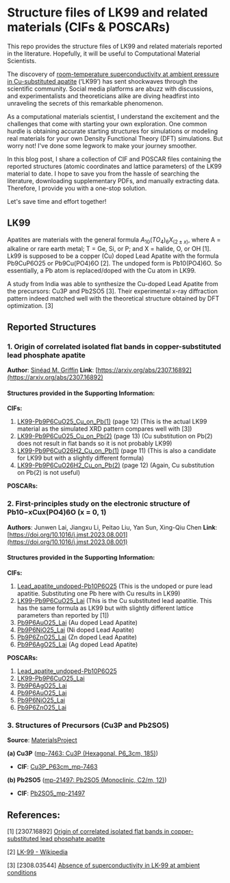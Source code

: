 # Structure files of LK99 and related materials (CIFs & POSCARs)
This repo provides the structure files of LK99 and related materials reported in the literature. Hopefully, it will be useful to Computational Material Scientists.

The discovery of [room-temperature superconductivity at ambient pressure in Cu-substituted apatite](https://arxiv.org/abs/2307.12008) (‘LK99’) has sent shockwaves through the scientific community. Social media platforms are abuzz with discussions, and experimentalists and theoreticians alike are diving headfirst into unraveling the secrets of this remarkable phenomenon.

As a computational materials scientist, I understand the excitement and the challenges that come with starting your own exploration. One common hurdle is obtaining accurate starting structures for simulations or modeling real materials for your own Density Functional Theory (DFT) simulations. But worry not! I've done some legwork to make your journey smoother.

In this blog post, I share a collection of CIF and POSCAR files containing the reported structures (atomic coordinates and lattice parameters) of the LK99 material to date. I hope to save you from the hassle of searching the literature, downloading supplementary PDFs, and manually extracting data. Therefore, I provide you with a one-stop solution.

Let's save time and effort together!

## LK99

Apatites are materials with the general formula $A_{10}(TO_{4})_{6} X_(2 \pm x)$, where A = alkaline or rare earth metal; T = Ge, Si, or P; and X = halide, O, or OH [1]. Lk99 is supposed to be a copper (Cu) doped Lead Apatite with the formula Pb9CuP6O25 or Pb9Cu(PO4)6O [2]. The undoped form is Pb10(PO4)6O. So essentially, a Pb atom is replaced/doped with the Cu atom in LK99.

A study from India was able to synthesize the Cu-doped Lead Apatite from the precursors: Cu3P and Pb2SO5 [3]. Their experimental x-ray diffraction pattern indeed matched well with the theoretical structure obtained by DFT optimization. [3]

## Reported Structures

### 1. Origin of correlated isolated flat bands in copper-substituted lead phosphate apatite
**Author**: [Sinéad M. Griffin](https://twitter.com/sineatrix)
**Link**: [https://arxiv.org/abs/2307.16892](https://arxiv.org/abs/2307.16892)

#### Structures provided in the Supporting Information:
**CIFs:**
1. [LK99-Pb9P6CuO25_Cu_on_Pb(1)](https://github.com/manassharma07/LK99/blob/main/Griffin_arxiv/LK99-Pb9P6CuO25_Cu_on_Pb(1).cif) (page 12) (This is the actual LK99 material as the simulated XRD pattern compares well with [3])
2. [LK99-Pb9P6CuO25_Cu_on_Pb(2)](https://github.com/manassharma07/LK99/blob/main/Griffin_arxiv/LK99-Pb9P6CuO25_Cu_on_Pb(2).cif) (page 13) (Cu substitution on Pb(2) does not result in flat bands so it is not probably LK99)
3. [LK99-Pb9P6CuO26H2_Cu_on_Pb(1)](https://github.com/manassharma07/LK99/blob/main/Griffin_arxiv/LK99-Pb9P6CuO26H2_Cu_on_Pb(1).cif) (page 11) (This is also a candidate for LK99 but with a slightly different formula)
4. [LK99-Pb9P6CuO26H2_Cu_on_Pb(2)](https://github.com/manassharma07/LK99/blob/main/Griffin_arxiv/LK99-Pb9P6CuO26H2_Cu_on_Pb(2).cif) (page 12) (Again, Cu substitution on Pb(2) is not useful)

**POSCARs:**

### 2. First-principles study on the electronic structure of Pb10−xCux(PO4)6O (x = 0, 1)
**Authors**: Junwen Lai, Jiangxu Li, Peitao Liu, Yan Sun, Xing-Qiu Chen
**Link**: [https://doi.org/10.1016/j.jmst.2023.08.001](https://doi.org/10.1016/j.jmst.2023.08.001)

#### Structures provided in the Supporting Information:
**CIFs:**
1. [Lead_apatite_undoped-Pb10P6O25](https://github.com/manassharma07/LK99/blob/main/J.Lai_J_Mat_Sci_tech/Lead_apatite_undoped-Pb10P6O25.cif) (This is the undoped or pure lead apatitie. Substituting one Pb here with Cu results in LK99)
2. [LK99-Pb9P6CuO25_Lai](https://github.com/manassharma07/LK99/blob/main/J.Lai_J_Mat_Sci_tech/LK99-Pb9P6CuO25_Lai.cif) (This is the Cu substituted lead apatitie. This has the same formula as LK99 but with slightly different lattice parameters than reported by [1])
3. [Pb9P6AuO25_Lai](https://github.com/manassharma07/LK99/blob/main/J.Lai_J_Mat_Sci_tech/Pb9P6AuO25_Lai.cif) (Au doped Lead Apatite)
4. [Pb9P6NiO25_Lai](https://github.com/manassharma07/LK99/blob/main/J.Lai_J_Mat_Sci_tech/Pb9P6NiO25_Lai.cif) (Ni doped Lead Apatite)
5. [Pb9P6ZnO25_Lai](https://github.com/manassharma07/LK99/blob/main/J.Lai_J_Mat_Sci_tech/Pb9P6ZnO25_Lai.cif) (Zn doped Lead Apatite)
6. [Pb9P6AgO25_Lai](https://github.com/manassharma07/LK99/blob/main/J.Lai_J_Mat_Sci_tech/Pb9P6AgO25_Lai.cif) (Ag doped Lead Apatite)

**POSCARs:**
1. [Lead_apatite_undoped-Pb10P6O25](https://github.com/manassharma07/LK99/blob/main/J.Lai_J_Mat_Sci_tech/Lead_apatite_undoped-Pb10P6O25.poscar)
2. [LK99-Pb9P6CuO25_Lai](https://github.com/manassharma07/LK99/blob/main/J.Lai_J_Mat_Sci_tech/LK99-Pb9P6CuO25_Lai.poscar)
3. [Pb9P6AgO25_Lai](https://github.com/manassharma07/LK99/blob/main/J.Lai_J_Mat_Sci_tech/Pb9P6AgO25_Lai.poscar)
4. [Pb9P6AuO25_Lai](https://github.com/manassharma07/LK99/blob/main/J.Lai_J_Mat_Sci_tech/Pb9P6AuO25_Lai.poscar)
5. [Pb9P6NiO25_Lai](https://github.com/manassharma07/LK99/blob/main/J.Lai_J_Mat_Sci_tech/Pb9P6NiO25_Lai.poscar)
6. [Pb9P6ZnO25_Lai](https://github.com/manassharma07/LK99/blob/main/J.Lai_J_Mat_Sci_tech/Pb9P6ZnO25_Lai.poscar)

### 3. Structures of Precursors (Cu3P and Pb2SO5)
**Source**: [MaterialsProject](https://next-gen.materialsproject.org/)

**(a) Cu3P** ([mp-7463: Cu3P (Hexagonal, P6_3cm, 185)](https://next-gen.materialsproject.org/materials/mp-7463?formula=Cu3P))
- **CIF**: [Cu3P_P63cm_mp-7463](https://github.com/manassharma07/LK99/blob/main/Precursors/Cu3P_P63cm_mp-7463.cif)

**(b) Pb2SO5** ([mp-21497: Pb2SO5 (Monoclinic, C2/m, 12)](https://next-gen.materialsproject.org/materials/mp-21497?formula=Pb2SO5))
- **CIF**: [Pb2SO5_mp-21497](https://github.com/manassharma07/LK99/blob/main/Precursors/Pb2SO5_mp-21497.cif)

## References:
[1] [2307.16892] [Origin of correlated isolated flat bands in copper-substituted lead phosphate apatite](https://arxiv.org/abs/2307.16892)

[2] [LK-99 - Wikipedia](https://en.wikipedia.org/wiki/LK-99)

[3] [2308.03544] [Absence of superconductivity in LK-99 at ambient conditions](https://arxiv.org/abs/2308.03544)

